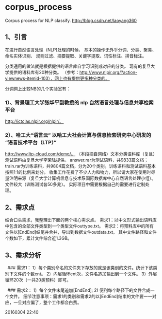 # corpus_process
Corpus process for NLP classify.
http://blog.csdn.net/laoyang360

## 1、引言

   在进行自然语言处理（NLP)处理的时候，
   基本的操作无外乎分词、分类、聚类、命名实体识别、
   规则过滤、摘要提取、关键字提取、词性标注、拼音标注。
   
   分类通用的做法就是根据提供的语言库自学习识别成对应的分类。
   现有的复旦大学提供的语料库有20种分类。
   （参考：http://www.nlpir.org/?action-viewnews-itemid-103），网上也有提供更多种分类的。

分词网上比较NB的几个实验室有：

  ### 1）、背景理工大学张华平副教授的 nlp 自然语言处理与信息共享检索平台
  http://ictclas.nlpir.org/nlpir/。 

  ### 2）、哈工大“语言云” 以哈工大社会计算与信息检索研究中心研发的 “语言技术平台（LTP）” 
   http://www.ltp-cloud.com/demo/。
  （本段摘自网络）文本分类语料库（复旦）测试语料由复旦大学李荣陆提供。
  answer.rar为测试语料，共9833篇文档；
  train.rar为训练语料，共9804篇文档，分为20个类别。训练语料和测试语料基本按照1:1的比例来划分。
  收集工作花费了不少人力和物力，所以请大家在使用时尽量注明来源（复旦大学计算机信息与技术系国际数据库中心自然语言处理小组）。
  文件较大（训练测试各50多兆）。
  实际项目中需要根据自己的需要进行定制处理。
           
## 2、需求点

   结合口头需求，我整理出下面的两个核心需求点。
   需求1：以中文形式输出语料库中包含的全部文件类型到一个类型文件outtype.txt。
   需求2：将预料库中的所有文件以[EndEnd]结尾并合并，导出到数据文件outdata.txt。
   其中文件路径和文件个数如下，累计文件综合近1.3GB。

## 3、需求分析

   ### 需求1：
   1）每个类别命名的文件夹下存放的就是该类别的文件。统计下该类别下文件的个数cnt。
   2）内层循环cnt次，文件名追加输出到一个文件。
   3）外层循环20次（一共20类预料）即可。
   
   ### 需求2：
   1）每个文件末尾追加[EndEnd];
   2) 便利每个路径下的文件合成一个文件。
   细节注意事项：需求1的类别和需求2的以[EndEnd]结束的文件要一一对应，一旦对应偏了，整个工作都会白费。

20160304 22:40

